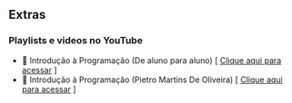 ## Extras

### Playlists e videos no YouTube

- 🎥 Introdução à Programação (De aluno para aluno)  [ [Clique aqui para acessar](https://www.youtube.com/playlist?list=PLa75BYTPDNKZWYypgOFEsX3H2Mg-SzuLW) ] <br>
- 🎥 Introdução à Programação (Pietro Martins De Oliveira) [ [Clique aqui para acessar](https://www.youtube.com/watch?v=2w8GYzBjNj8&list=PLpaKFn4Q4GMOBAeqC1S5_Fna_Y5XaOQS2) ] <br>
